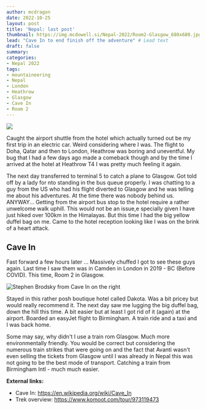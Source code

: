 ```yaml
---
author: mcdragon
date: 2022-10-25
layout: post
title: 'Nepal: last post'
thumbnail: https://img.mcdowell.si/Nepal-2022/Room2-Glasgow_680x680.jpg
lead: "Cave In to end finish off the adventure" # Lead text
draft: false
summary: 
categories:
- Nepal 2022
tags:
- mountaineering
- Nepal
- London
- Heathrow
- Glasgow
- Cave In
- Room 2
---
```

![](https://img.mcdowell.si/Nepal-2022/cave-in-glasgow-1.jpg "")

Caught the airport shuttle from the hotel which actually turned out be my first trip in an electric car. Weird considering where I was.
The flight to Doha, Qatar and then to London, Heathrow was boring and uneventful.
My bug that I had a few days ago made a comeback though and by the time I arrived at the hotel at Heathrow T4 I was pretty much feeling it again. 

The next day transferred to terminal 5 to catch a plane to Glasgow. Got told off by a lady for nto standing in the bus queue properly. I was chatting to a guy from the US who had his flight diverted to Glasgow and he was telling me about his adventures. At the time there was nobody behind us. ANYWAY...
Getting from the airport bus stop to the hotel require a rather unwelcome walk uphill. This would not be an issue,e specially given I have just hiked over 100km in the Himalayas. But this time I had the big yellow duffel bag on me. Came to the hotel reception looking like I was on the brink of a heart attack. 

## Cave In
Fast forward a few hours later ... Massively chuffed I got to see these guys again. Last time I saw them was in Camden in London in 2019  - BC (Before COVID). This time, Room 2 in Glasgow. 

![Stephen Brodsky from Cave In on the right](https://img.mcdowell.si/Nepal-2022/cave-in-glasgow-2.jpg "Stephen Brodsky from Cave In on the right")

Stayed in this rather posh boutique hotel called Dakota. Was a bit pricey but would really recommend it. The next day saw me lugging the big duffel bag, down the hill this time. A bit easier but at least I got rid of it (again) at the airport. Boarded an easyJet flight to Birmingham. A train ride and a taxi and I was back home. 

Some may say, why didn't I use a train rom Glasgow. Much more environmentally friendly. You would be correct but considering the numerous train strikes that were going on and the fact that Avanti wasn't even selling the tickets from Glasgow until I was already in Nepal this was not going to be the best mode of transport. Catching a train from Birmingham Intl - much much easier. 

**External links:**
- Cave In: https://en.wikipedia.org/wiki/Cave_In
- Trek overview: https://www.komoot.com/tour/973119473
